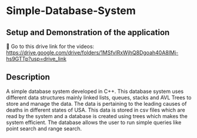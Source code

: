 # Simple-Database-System

## Setup and Demonstration of the application
🔗 Go to this drive link for the videos: https://drive.google.com/drive/folders/1MSfvlRxWjhQ8Dgoah40A8IMj-hs9GTTp?usp=drive_link

## Description
A simple database system developed in C++. This database system uses different data structures mainly linked lists, queues, stacks and AVL Trees to store and manage the data. The data is pertaining to the leading causes of deaths in different states of USA. This data is stored in csv files which are read by the system and a database is created using trees which makes the system efficient. The database allows the user to run simple queries like point search and range search.
